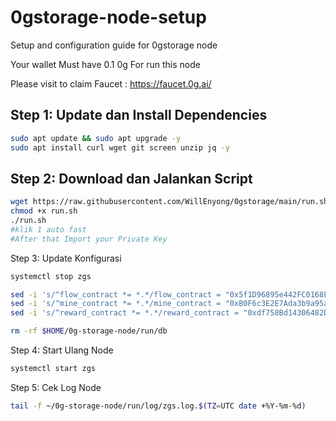 # 0gstorage-node-setup
Setup and configuration guide for 0gstorage node

Your wallet Must have 0.1 0g For run this node

Please visit to claim Faucet : https://faucet.0g.ai/

## Step 1: Update dan Install Dependencies

```bash
sudo apt update && sudo apt upgrade -y
sudo apt install curl wget git screen unzip jq -y
```
## Step 2: Download dan Jalankan Script

```bash
wget https://raw.githubusercontent.com/WillEnyong/0gstorage/main/run.sh
chmod +x run.sh
./run.sh
#klik 1 auto fast
#After that Import your Private Key
```
Step 3: Update Konfigurasi

```bash
systemctl stop zgs

sed -i 's/^flow_contract *= *.*/flow_contract = "0x5f1D96895e442FC0168FA2F9fb1EBeF93Cb5035e"/' $HOME/0g-storage-node/run/config.toml
sed -i 's/^mine_contract *= *.*/mine_contract = "0xB0F6c3E2E7Ada3b9a95a1582bF6562e24A62D334"/' $HOME/0g-storage-node/run/config.toml
sed -i 's/^reward_contract *= *.*/reward_contract = "0xdf758Bd14306482DeCbeF186eC6f18e4e79aaaE6"/' $HOME/0g-storage-node/run/config.toml

rm -rf $HOME/0g-storage-node/run/db
```
Step 4: Start Ulang Node

```bash
systemctl start zgs
```
Step 5: Cek Log Node
```bash
tail -f ~/0g-storage-node/run/log/zgs.log.$(TZ=UTC date +%Y-%m-%d)
